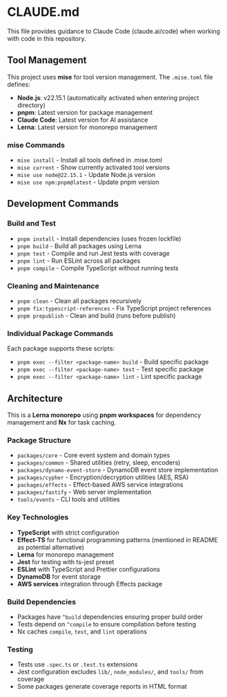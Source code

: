 # CLAUDE.md

This file provides guidance to Claude Code (claude.ai/code) when working with code in this repository.

## Tool Management

This project uses **mise** for tool version management. The `.mise.toml` file defines:
- **Node.js**: v22.15.1 (automatically activated when entering project directory)
- **pnpm**: Latest version for package management
- **Claude Code**: Latest version for AI assistance
- **Lerna**: Latest version for monorepo management

### mise Commands
- `mise install` - Install all tools defined in .mise.toml
- `mise current` - Show currently activated tool versions
- `mise use node@22.15.1` - Update Node.js version
- `mise use npm:pnpm@latest` - Update pnpm version

## Development Commands

### Build and Test
- `pnpm install` - Install dependencies (uses frozen lockfile)
- `pnpm build` - Build all packages using Lerna
- `pnpm test` - Compile and run Jest tests with coverage
- `pnpm lint` - Run ESLint across all packages
- `pnpm compile` - Compile TypeScript without running tests

### Cleaning and Maintenance
- `pnpm clean` - Clean all packages recursively
- `pnpm fix:typescript-references` - Fix TypeScript project references
- `pnpm prepublish` - Clean and build (runs before publish)

### Individual Package Commands
Each package supports these scripts:
- `pnpm exec --filter <package-name> build` - Build specific package
- `pnpm exec --filter <package-name> test` - Test specific package
- `pnpm exec --filter <package-name> lint` - Lint specific package

## Architecture

This is a **Lerna monorepo** using **pnpm workspaces** for dependency management and **Nx** for task caching.

### Package Structure
- `packages/core` - Core event system and domain types
- `packages/common` - Shared utilities (retry, sleep, encoders)
- `packages/dynamo-event-store` - DynamoDB event store implementation
- `packages/cypher` - Encryption/decryption utilities (AES, RSA)
- `packages/effects` - Effect-based AWS service integrations
- `packages/fastify` - Web server implementation
- `tools/events` - CLI tools and utilities

### Key Technologies
- **TypeScript** with strict configuration
- **Effect-TS** for functional programming patterns (mentioned in README as potential alternative)
- **Lerna** for monorepo management
- **Jest** for testing with ts-jest preset
- **ESLint** with TypeScript and Prettier configurations
- **DynamoDB** for event storage
- **AWS services** integration through Effects package

### Build Dependencies
- Packages have `^build` dependencies ensuring proper build order
- Tests depend on `^compile` to ensure compilation before testing
- Nx caches `compile`, `test`, and `lint` operations

### Testing
- Tests use `.spec.ts` or `.test.ts` extensions
- Jest configuration excludes `lib/`, `node_modules/`, and `tools/` from coverage
- Some packages generate coverage reports in HTML format